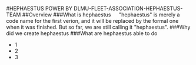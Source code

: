 #HEPHAESTUS
POWER BY DLMU-FLEET-ASSOCIATION-HEPHAESTUS-TEAM
##Overview
###What is hephaestus
&emsp;
"hephaestus" is merely a code name for the first verion, and it will be replaced by the formal one when it was finished. But so far, we are still calling it "hephaestus".
###Why did we create hephaestus
###What are hephaestus able to do
* 1
* 2
* 3